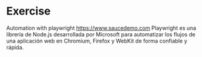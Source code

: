 # Exercise
Automation with playwright https://www.saucedemo.com
Playwright es una librería de Node.js desarrollada por Microsoft para automatizar los flujos de una aplicación web en Chromium, Firefox y WebKit de forma confiable y rápida.
